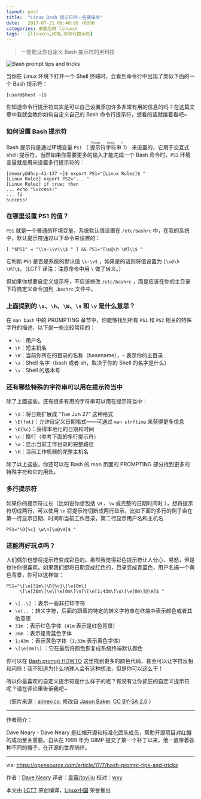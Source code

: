 ```yaml
---
layout: post
title:	"Linux Bash 提示符的一些骚操作"
date:	2017-07-21 08:40:00 +0800 
categories:	桌面应用 linuxcn 
tags:	[linuxcn,终端,命令行提示符]
---
```




> 
> 一些能让你自定义 Bash 提示符的黑科技
> 
> 
> 


![Bash prompt tips and tricks](/Asserts/Images//attachment/album/201707/20/214141xon81kq4qm085kk0.png "Bash prompt tips and tricks")


当你在 Linux 环境下打开一个 Shell 终端时，会看到命令行中出现了类似下面的一个 Bash 提示符：



```
[user@$host ~]$

```

你知道命令行提示符其实是可以自己设置添加许多非常有用的信息的吗？在这篇文章中我就会教你如何自定义自己的 Bash 命令行提示符，想看的话就接着看吧~


### 如何设置 Bash 提示符


Bash 提示符是通过环境变量 `PS1` （<ruby> 提示符字符串 1 <rt>  Prompt String 1 </rt></ruby>） 来设置的，它用于交互式 shell 提示符。当然如果你需要更多的输入才能完成一个 Bash 命令时，`PS2` 环境变量就是用来设置多行提示符的：



```
[dneary@dhcp-41-137 ~]$ export PS1="[Linux Rulez]$ "
[Linux Rulez] export PS2="... "
[Linux Rulez] if true; then
... echo "Success!"
... fi
Success!

```

### 在哪里设置 PS1 的值？


`PS1` 就是一个普通的环境变量，系统默认值设置在 `/etc/bashrc` 中，在我的系统中，默认提示符通过以下命令来设置的：



```
[ "$PS1" = "\\s-\\v\\\$ " ] && PS1="[\u@\h \W]\\$ "

```

它判断 `PS1` 是否是系统的默认值 `\s-\v$` ，如果是的话则将值设置为 `[\u@\h \W]\$`。（LCTT 译注：注意命令中用 `\` 做了转义。）


但如果你想要自定义提示符，不应该修改 `/etc/bashrc` ，而是应该在你的主目录下将自定义命令加到 `.bashrc` 文件中。


### 上面提到的 `\u`、`\h`、`\W`、`\s` 和 `\v` 是什么意思？


在 `man bash` 中的 PROMPTING 章节中，你能够找到所有 `PS1` 和 `PS2` 相关的特殊字符的描述，以下是一些比较常用的：


* `\u`：用户名
* `\h`：短主机名
* `\W`：当前你所在的目录的名称（basename），`~` 表示你的主目录
* `\s`：Shell 名字（bash 或者 sh，取决于你的 Shell 的名字是什么）
* `\v`：Shell 的版本号


### 还有哪些特殊的字符串可以用在提示符当中


除了上面这些，还有很多有用的字符串可以用在提示符当中：


* `\d`：将日期扩展成 “Tue Jun 27” 这种格式
* `\D{fmt}`：允许自定义日期格式——可通过 `man strftime` 来获得更多信息
* `\D{%c}`：获得本地化的日期和时间
* `\n`：换行（参考下面的多行提示符）
* `\w`：显示当前工作目录的完整路径
* `\H`：当前工作机器的完整主机名


除了以上这些，你还可以在 Bash 的 man 页面的 PROMPTING 部分找到更多的特殊字符和它的用处。


### 多行提示符


如果你的提示符过长（比如说你想包括 `\H` 、`\w` 或完整的日期时间时 ），想将提示符切成两行，可以使用 `\n` 将提示符切断成两行显示，比如下面的多行的例子会在第一行显示日期、时间和当前工作目录，第二行显示用户名和主机名：



```
PS1="\D{%c} \w\n[\u@\H]$ "

```

### 还能再好玩点吗？


人们偶尔也想将提示符变成彩色的。虽然我觉得彩色提示符让人分心、易怒，但是也许你很喜欢。如果我们想将日期变成红色的，目录变成青蓝色，用户名搞一个黄色背景，你可以这样做：



```
PS1="\[\e[31m\]\D{%c}\[\e[0m\]
     \[\e[36m\]\w\[\e[0m\]\n[\[\e[1;43m\]\u\[\e[0m\]@\H]$ "

```

* `\[..\]` ：表示一些非打印字符
* `\e[..` ：转义字符，后面的跟着的特定的转义字符串在终端中表示颜色或者其他意思
* `31m` ：表示红色字体（`41m` 表示是红色背景）
* `36m` ：表示是青蓝色字体
* `1;43m` ：表示黄色字体（`1;33m` 表示黄色字体）
* `\[\e[0m]\]` ：它在最后将颜色恢复成系统终端默认颜色


你可以在 [Bash prompt HOWTO](http://tldp.org/HOWTO/Bash-Prompt-HOWTO/x329.html) 这里找到更多的颜色代码，甚至可以让字符反相和闪烁！我不知道为什么地球人会有这种想法，但是你可以这么干！


所以你最喜欢的自定义提示符是什么样子的呢？有没有让你抓狂的自定义提示符呢？请在评论里告诉我吧~


（照片来源：[ajmexico](https://www.flickr.com/photos/15587432@N02/3281139507/). 修改自 [Jason Baker](https://opensource.com/users/jason-baker). [CC BY-SA 2.0](https://creativecommons.org/licenses/by/2.0/).）




---


作者简介：


Dave Neary - Dave Neary 是红帽开源和标准化团队成员，帮助开源项目对红帽的成功至关重要。自从在 1999 年为 GIMP 提交了第一个补丁以来，他一直带着各种不同的帽子，在开源的世界徜徉。




---


via: <https://opensource.com/article/17/7/bash-prompt-tips-and-tricks>


作者：[Dave Neary](https://opensource.com/users/dneary) 译者：[吴霄/toyijiu](https://github.com/toyijiu) 校对：[wxy](https://github.com/wxy)


本文由 [LCTT](https://github.com/LCTT/TranslateProject) 原创编译，[Linux中国](https://linux.cn/) 荣誉推出
